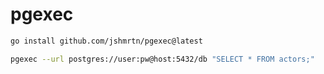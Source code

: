# pgexec

```sh
go install github.com/jshmrtn/pgexec@latest
```

```sh
pgexec --url postgres://user:pw@host:5432/db "SELECT * FROM actors;"
```
